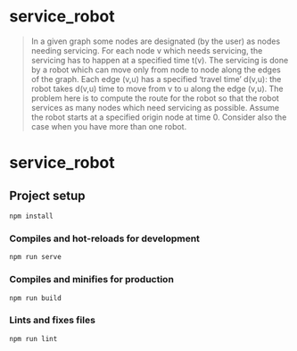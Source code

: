 # service_robot

> In a given graph some nodes are designated (by the user) as nodes needing servicing.
  For each node v which needs servicing, the servicing has to happen at a specified time t(v).
  The servicing is done by a robot which can move only from node to node along the edges of the graph.
  Each edge (v,u) has a specified ‘travel time’ d(v,u): the robot takes d(v,u) time to move from v to u along the edge (v,u).
  The problem here is to compute the route for the robot so that the robot services as many nodes which need servicing as possible.
  Assume the robot starts at a specified origin node at time 0.
  Consider also the case when you have more than one robot.


# service_robot

## Project setup
```
npm install
```

### Compiles and hot-reloads for development
```
npm run serve
```

### Compiles and minifies for production
```
npm run build
```

### Lints and fixes files
```
npm run lint
```

